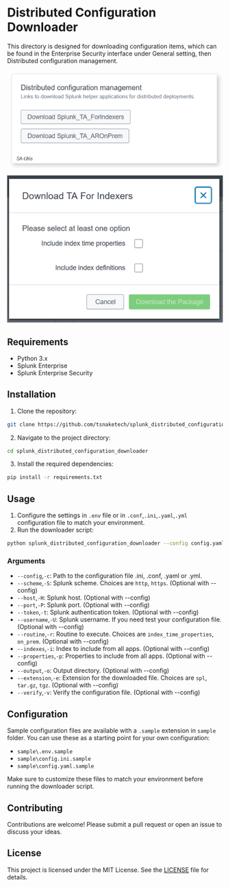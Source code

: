 # Distributed Configuration Downloader

This directory is designed for downloading configuration items, which can be found in the Enterprise Security interface under General setting, then Distributed configuration management.

![](assets/setting_distributed_configuration_management.png)

![](assets/ta_for_indexers.png)

## Requirements

- Python 3.x
- Splunk Enterprise
- Splunk Enterprise Security

## Installation

1. Clone the repository:
```sh
git clone https://github.com/tsnaketech/splunk_distributed_configuration_downloader.git
```
2. Navigate to the project directory:
```sh
cd splunk_distributed_configuration_downloader
```
3. Install the required dependencies:
```sh
pip install -r requirements.txt
```

## Usage

1. Configure the settings in `.env` file or in `.conf`,`.ini`,`.yaml`,`.yml` configuration file to match your environment.
2. Run the downloader script:
```sh
python splunk_distributed_configuration_downloader --config config.yaml
```

### Arguments

- `--config`,`-c`: Path to the configuration file .ini, .conf, .yaml or .yml.
- `--scheme`,`-S`: Splunk scheme. Choices are `http`, `https`. (Optional with --config)
- `--host`,`-H`: Splunk host. (Optional with --config)
- `--port`,`-P`: Splunk port. (Optional with --config)
- `--token`,`-t`: Splunk authentication token. (Optional with --config)
- `--username`,`-U`: Splunk username. If you need test your configuration file. (Optional with --config)
- `--routine`,`-r`: Routine to execute. Choices are `index_time_properties`, `on_prem`. (Optional with --config)
- `--indexes`,`-i`: Index to include from all apps. (Optional with --config)
- `--properties`,`-p`: Properties to include from all apps. (Optional with --config)
- `--output`,`-o`: Output directory. (Optional with --config)
- `--extension`,`-e`: Extension for the downloaded file. Choices are `spl`, `tar.gz`, `tgz`. (Optional with --config)
- `--verify`,`-v`: Verify the configuration file. (Optional with --config)

## Configuration

Sample configuration files are available with a `.sample` extension in `sample` folder. You can use these as a starting point for your own configuration:

- `sample\.env.sample`
- `sample\config.ini.sample`
- `sample\config.yaml.sample`

Make sure to customize these files to match your environment before running the downloader script.

## Contributing

Contributions are welcome! Please submit a pull request or open an issue to discuss your ideas.

## License

This project is licensed under the MIT License. See the [LICENSE](LICENSE) file for details.
